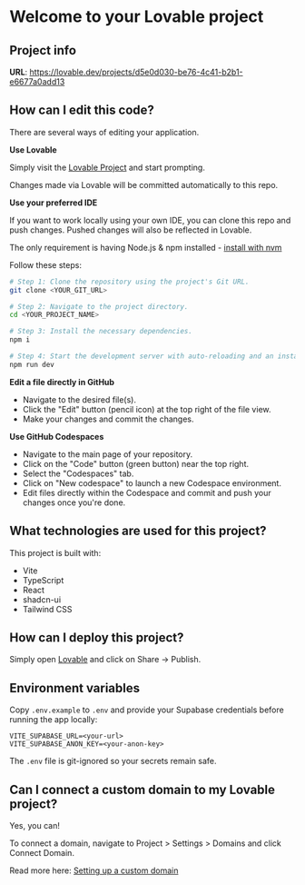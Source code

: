 # Welcome to your Lovable project

## Project info

**URL**: https://lovable.dev/projects/d5e0d030-be76-4c41-b2b1-e6677a0add13

## How can I edit this code?

There are several ways of editing your application.

**Use Lovable**

Simply visit the [Lovable Project](https://lovable.dev/projects/d5e0d030-be76-4c41-b2b1-e6677a0add13) and start prompting.

Changes made via Lovable will be committed automatically to this repo.

**Use your preferred IDE**

If you want to work locally using your own IDE, you can clone this repo and push changes. Pushed changes will also be reflected in Lovable.

The only requirement is having Node.js & npm installed - [install with nvm](https://github.com/nvm-sh/nvm#installing-and-updating)

Follow these steps:

```sh
# Step 1: Clone the repository using the project's Git URL.
git clone <YOUR_GIT_URL>

# Step 2: Navigate to the project directory.
cd <YOUR_PROJECT_NAME>

# Step 3: Install the necessary dependencies.
npm i

# Step 4: Start the development server with auto-reloading and an instant preview.
npm run dev
```

**Edit a file directly in GitHub**

- Navigate to the desired file(s).
- Click the "Edit" button (pencil icon) at the top right of the file view.
- Make your changes and commit the changes.

**Use GitHub Codespaces**

- Navigate to the main page of your repository.
- Click on the "Code" button (green button) near the top right.
- Select the "Codespaces" tab.
- Click on "New codespace" to launch a new Codespace environment.
- Edit files directly within the Codespace and commit and push your changes once you're done.

## What technologies are used for this project?

This project is built with:

- Vite
- TypeScript
- React
- shadcn-ui
- Tailwind CSS

## How can I deploy this project?

Simply open [Lovable](https://lovable.dev/projects/d5e0d030-be76-4c41-b2b1-e6677a0add13) and click on Share -> Publish.

## Environment variables

Copy `.env.example` to `.env` and provide your Supabase credentials before running the app locally:

```
VITE_SUPABASE_URL=<your-url>
VITE_SUPABASE_ANON_KEY=<your-anon-key>
```

The `.env` file is git-ignored so your secrets remain safe.

## Can I connect a custom domain to my Lovable project?

Yes, you can!

To connect a domain, navigate to Project > Settings > Domains and click Connect Domain.

Read more here: [Setting up a custom domain](https://docs.lovable.dev/tips-tricks/custom-domain#step-by-step-guide)
